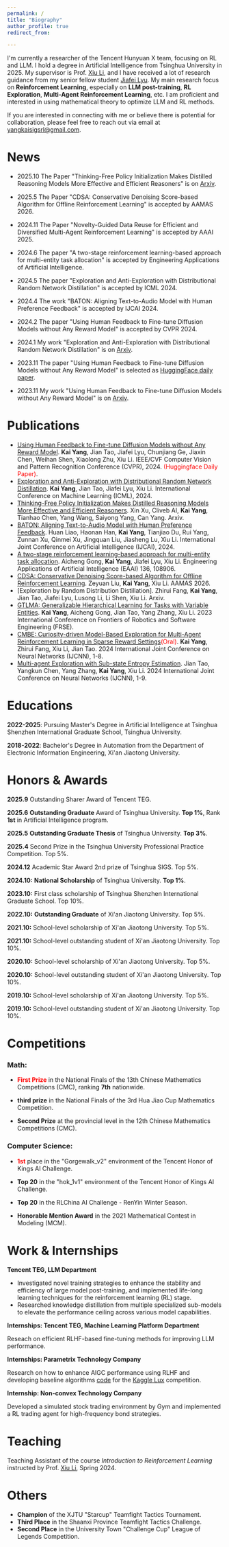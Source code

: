 ```yaml
---
permalink: /
title: "Biography"
author_profile: true
redirect_from: 

---
```


I'm currently a researcher of the Tencent Hunyuan X team, focusing on RL and LLM. I hold a degree in Artificial Intelligence from Tsinghua University in 2025. My supervisor is Prof. [Xiu Li](https://scholar.google.com/citations?user=Xrh1OIUAAAAJ&hl=en), and I have received a lot of research guidance from my senior fellow student [Jiafei Lyu](https://dmksjfl.github.io/). My main research focus on **Reinforcement Learning**, especially on **LLM post-training**, **RL Exploration**, **Multi-Agent Reinforcement Learning**, etc. I am proficient and interested in using mathematical theory to optimize LLM and RL methods.

If you are interested in connecting with me or believe there is potential for collaboration, please feel free to reach out via email at [yangkaisigsrl@gmail.com](mailto:yangkaisigsrl@gmail.com).

News
=====
- 2025.10 The Paper "Thinking-Free Policy Initialization Makes Distilled Reasoning Models More Effective and Efficient Reasoners" is on [Arxiv](https://arxiv.org/abs/2509.26226). 

- 2025.5 The Paper "CDSA: Conservative Denoising Score-based Algorithm for Offline Reinforcement Learning" is accepted by AAMAS 2026.

- 2024.11 The Paper "Novelty-Guided Data Reuse for Efficient and Diversified Multi-Agent Reinforcement Learning" is accepted by AAAI 2025.

- 2024.6 The paper "A two-stage reinforcement learning-based approach for multi-entity task allocation" is accepted by Engineering Applications of Artificial Intelligence.

- 2024.5 The paper "Exploration and Anti-Exploration with Distributional Random Network Distillation" is accepted by ICML 2024.

- 2024.4 The work "BATON: Aligning Text-to-Audio Model with Human Preference Feedback" is accepted by IJCAI 2024.

- 2024.2 The paper "Using Human Feedback to Fine-tune Diffusion Models without Any Reward Model" is accepted by CVPR 2024.

- 2024.1 My work "Exploration and Anti-Exploration with Distributional Random Network Distillation" is on [Arxiv](https://arxiv.org/abs/2401.09750).

- 2023.11 The paper "Using Human Feedback to Fine-tune Diffusion Models without Any Reward Model" is selected as [HuggingFace daily paper](https://huggingface.co/papers/2311.13231).

- 2023.11 My work "Using Human Feedback to Fine-tune Diffusion Models without Any Reward Model" is on [Arxiv](https://arxiv.org/abs/2311.13231).

Publications
======
- [Using Human Feedback to Fine-tune Diffusion Models without Any Reward Model](https://openaccess.thecvf.com/content/CVPR2024/html/Yang_Using_Human_Feedback_to_Fine-tune_Diffusion_Models_without_Any_Reward_CVPR_2024_paper.html). **Kai Yang**, Jian Tao, Jiafei Lyu, Chunjiang Ge, Jiaxin Chen, Weihan Shen, Xiaolong Zhu, Xiu Li. IEEE/CVF Computer Vision and Pattern Recognition Conference (CVPR), 2024. <font color="red">(Huggingface Daily Paper)</font>.
- [Exploration and Anti-Exploration with Distributional Random Network Distillation](https://arxiv.org/abs/2401.09750). **Kai Yang**, Jian Tao, Jiafei Lyu, Xiu Li. International Conference on Machine Learning (ICML), 2024.
- [Thinking-Free Policy Initialization Makes Distilled Reasoning Models More Effective and Efficient Reasoners](https://arxiv.org/abs/2509.26226). Xin Xu, Cliveb AI, **Kai Yang**, Tianhao Chen, Yang Wang, Saiyong Yang, Can Yang. Arxiv.
- [BATON: Aligning Text-to-Audio Model with Human Preference Feedback](https://arxiv.org/abs/2402.00744). Huan Liao, Haonan Han, **Kai Yang**, Tianjiao Du, Rui Yang, Zunnan Xu, Qinmei Xu, Jingquan Liu, Jiasheng Lu, Xiu Li. International Joint Conference on Artificial Intelligence (IJCAI), 2024.
- [A two-stage reinforcement learning-based approach for multi-entity task allocation](https://www.sciencedirect.com/science/article/abs/pii/S0952197624010649). Aicheng Gong, **Kai Yang**, Jiafei Lyu, Xiu Li. Engineering Applications of Artificial Intelligence (EAAI) 136, 108906.
- [CDSA: Conservative Denoising Score-based Algorithm for Offline Reinforcement Learning](https://arxiv.org/pdf/2406.07541). Zeyuan Liu, **Kai Yang**, Xiu Li. AAMAS 2026.
- [Exploration by Random Distribution Distillation]. Zhirui Fang, **Kai Yang**, Jian Tao, Jiafei Lyu, Lusong Li, Li Shen, Xiu Li. Arxiv.
- [GTLMA: Generalizable Hierarchical Learning for Tasks with Variable Entities](). **Kai Yang**, Aicheng Gong, Jian Tao, Yang Zhang, Xiu Li. 2023 International Conference on Frontiers of Robotics and Software Engineering (FRSE).
- [CMBE: Curiosity-driven Model-Based Exploration for Multi-Agent Reinforcement Learning in Sparse Reward Settings](https://ieeexplore.ieee.org/abstract/document/10650769/)<font color="red">(Oral)</font>. **Kai Yang**, Zhirui Fang, Xiu Li, Jian Tao. 2024 International Joint Conference on Neural Networks (IJCNN), 1-8.
- [Multi-agent Exploration with Sub-state Entropy Estimation](https://ieeexplore.ieee.org/abstract/document/10649966/). Jian Tao, Yangkun Chen, Yang Zhang, **Kai Yang**, Xiu Li. 2024 International Joint Conference on Neural Networks (IJCNN), 1-9.
  
Educations
======

**2022-2025**: Pursuing Master's Degree in Artificial Intelligence at Tsinghua Shenzhen International Graduate School, Tsinghua University.

**2018-2022**: Bachelor's Degree in Automation from the Department of Electronic Information Engineering, Xi'an Jiaotong University.

Honors & Awards
======
**2025.9** Outstanding Sharer Award of Tencent TEG.

**2025.6** **Outstanding Graduate​** Award of Tsinghua University​​. **Top 1%**, Rank **1st** in Artificial Intelligence program.

**2025.5** **​​Outstanding Graduate Thesis** of Tsinghua University​​. **Top 3%**.

**2025.4** Second Prize in the Tsinghua University Professional Practice Competition. Top 5%.

**2024.12** Academic Star Award 2nd prize of Tsinghua SIGS. Top 5%.

**2024.10:** **National Scholarship** of Tsinghua University. **Top 1%**.

**2023.10:** First class scholarship of Tsinghua Shenzhen International Graduate School. Top 10%.

**2022.10:** **Outstanding Graduate** of Xi'an Jiaotong University. Top 5%.

**2021.10:** School-level scholarship of Xi'an Jiaotong University. Top 5%.

**2021.10:** School-level outstanding student of Xi'an Jiaotong University. Top 10%.

**2020.10:** School-level scholarship of Xi'an Jiaotong University. Top 5%.

**2020.10:** School-level outstanding student of Xi'an Jiaotong University. Top 10%.

**2019.10:** School-level scholarship of Xi'an Jiaotong University. Top 5%.

**2019.10:** School-level outstanding student of Xi'an Jiaotong University. Top 10%.

Competitions
======

### Math:

- **<font color="red">First Prize</font>** in the National Finals of the 13th Chinese Mathematics Competitions (CMC), ranking **7th** nationwide.

- **third prize** in the National Finals of the 3rd Hua Jiao Cup Mathematics Competition.

- **Second Prize** at the provincial level in the 12th Chinese Mathematics Competitions (CMC).


### Computer Science:

- **<font color="red">1st</font>** place in the "Gorgewalk_v2" environment of the Tencent Honor of Kings AI Challenge.

- **Top 20** in the "hok_1v1" environment of the Tencent Honor of Kings AI Challenge.

- **Top 20** in the RLChina AI Challenge - RenYin Winter Season.

- **Honorable Mention Award** in the 2021 Mathematical Contest in Modeling (MCM).

Work & Internships
======
**Tencent TEG, LLM Department**
- Investigated novel training strategies to enhance the stability and efficiency of large model post-training, and implemented life-long learning techniques for the reinforcement learning (RL) stage.
- Researched knowledge distillation from multiple specialized sub-models to elevate the performance ceiling across various model capabilities.

**Internships: Tencent TEG, Machine Learning Platform Department**

Reseach on efficient RLHF-based fine-tuning methods for improving LLM performance.

**Internships: Parametrix Technology Company**

Research on how to enhance AIGC performance using RLHF and developing baseline algorithms [code](https://github.com/RoboEden/Luxai-s2-Baseline?tab=readme-ov-file) for the [Kaggle Lux](https://www.kaggle.com/competitions/lux-ai-season-2-neurips-stage-2) competition.

**Internship: Non-convex Technology Company**

Developed a simulated stock trading environment by Gym and implemented a RL trading agent for high-frequency bond strategies.

Teaching
====

Teaching Assistant of the course *Introduction to Reinforcement Learning* instructed by Prof. [Xiu Li](https://scholar.google.com/citations?user=Xrh1OIUAAAAJ&hl=en), Spring 2024.

Others
====
- **Champion** of the XJTU "Starcup" Teamfight Tactics Tournament.
- **Third Place** in the Shaanxi Province Teamfight Tactics Challenge.​
- **Second Place** in the University Town "Challenge Cup" League of Legends Competition.​

  
<script type="text/javascript" src="//rf.revolvermaps.com/0/0/8.js?i=581m307h0ja&amp;m=7&amp;c=ff00ff&amp;cr1=ffffff&amp;f=arial&amp;l=33" async="async"></script>
